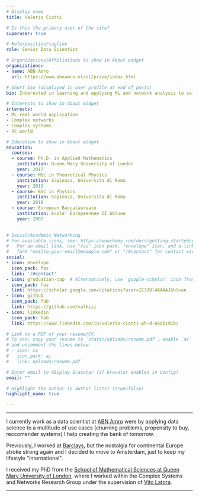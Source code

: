 ```yaml
---
# Display name
title: Valerio Ciotti

# Is this the primary user of the site?
superuser: true

# Role/position/tagline
role: Senior Data Scientist

# Organizations/Affiliations to show in About widget
organizations:
- name: ABN Amro
  url: https://www.abnamro.nl/nl/prive/index.html

# Short bio (displayed in user profile at end of posts)
bio: Interested in learning and applying ML and network analysis to solve (real) problems.

# Interests to show in About widget
interests:
- ML real world application
- Complex networks
- Complex systems
- VC world

# Education to show in About widget
education:
  courses:
  - course: Ph.D. in Applied Mathematics
    institution: Queen Mary University of London
    year: 2017
  - course: MSc in Theoretical Physics
    institution: Sapienza, Universita di Roma
    year: 2013
  - course: BSc in Physics
    institution: Sapienza, Universita di Roma
    year: 2010
  - course: European Baccalaureate
    institution: Ecole' Europeennee II Woluwe
    year: 2007
    

# Social/Academic Networking
# For available icons, see: https://wowchemy.com/docs/getting-started/page-builder/#icons
#   For an email link, use "fas" icon pack, "envelope" icon, and a link in the
#   form "mailto:your-email@example.com" or "/#contact" for contact widget.
social:
- icon: envelope
  icon_pack: fas
  link: '/#contact'
- icon: graduation-cap  # Alternatively, use `google-scholar` icon from `ai` icon pack
  icon_pack: fas
  link: https://scholar.google.com/citations?user=IC3ZOl4AAAAJ&hl=en
- icon: github
  icon_pack: fab
  link: https://github.com/valkiii
- icon: linkedin
  icon_pack: fab
  link: https://www.linkedin.com/in/valerio-ciotti-ph-d-668b191b/

# Link to a PDF of your resume/CV.
# To use: copy your resume to `static/uploads/resume.pdf`, enable `ai` icons in `params.toml`, 
# and uncomment the lines below.
# - icon: cv
#   icon_pack: ai
#   link: uploads/resume.pdf

# Enter email to display Gravatar (if Gravatar enabled in Config)
email: ""

# Highlight the author in author lists? (true/false)
highlight_name: true

---
```


-----

I currently work as a data scientist at [ABN Amro](https://www.abnamro.nl/nl/prive/index.html) were by applying data science to a multitude of use cases (churning problems, propensity to buy, reccomender systems) I help creating the bank of tomorrow. 

Previously, I worked at [Barclays](https://www.barclays.co.uk), but the nostalgia for continental Europe stroke strong again and I decided to move to Amsterdam, just to keep my lifestyle "international". 

I received my PhD from the [School of Mathematical Sciences at Queen Mary University of London](https://www.qmul.ac.uk/maths/), where I worked within the Complex Systems and Networks Research Group under the supervision of [Vito Latora](https://scholar.google.co.uk/citations?user=jXTPa_AAAAAJ&hl=en). 
 
 -----